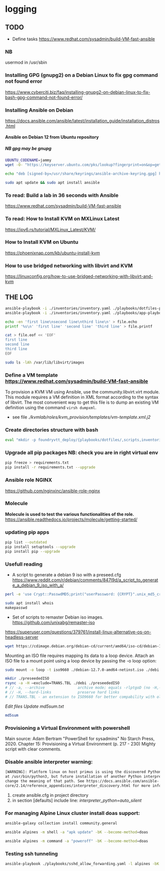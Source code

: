 # logging

## TODO

- Define tasks <https://www.redhat.com/sysadmin/build-VM-fast-ansible>

### NB

usermod in /usr/sbin

### Installing GPG (gnupg2) on a Debian Linux to fix gpg command not found error

<https://www.cyberciti.biz/faq/installing-gnupg2-on-debian-linux-to-fix-bash-gpg-command-not-found-error/>

### Installing Ansible on Debian

<https://docs.ansible.com/ansible/latest/installation_guide/installation_distros.html>

#### Ansible on Debian 12 from Ubuntu repository

##### NB gpg may be gnupg

```bash
UBUNTU_CODENAME=jammy
wget -O- "https://keyserver.ubuntu.com/pks/lookup?fingerprint=on&op=get&search=0x6125E2A8C77F2818FB7BD15B93C4A3FD7BB9C367" | sudo gpg --dearmour -o /usr/share/keyrings/ansible-archive-keyring.gpg

echo "deb [signed-by=/usr/share/keyrings/ansible-archive-keyring.gpg] http://ppa.launchpad.net/ansible/ansible/ubuntu $UBUNTU_CODENAME main" | sudo tee /etc/apt/sources.list.d/ansible.list

sudo apt update && sudo apt install ansible
```

### To read: Build a lab in 36 seconds with Ansible

<https://www.redhat.com/sysadmin/build-VM-fast-ansible>

### To read: How to Install KVM on MXLinux Latest

<https://ipv6.rs/tutorial/MXLinux_Latest/KVM/>

### How to Install KVM on Ubuntu

<https://phoenixnap.com/kb/ubuntu-install-kvm>

### How to use bridged networking with libvirt and KVM

<https://linuxconfig.org/how-to-use-bridged-networking-with-libvirt-and-kvm>

## THE LOG

```bash
ansible-playbook -i ./inventories/inventory.yaml ./playbooks/dotfiles-playbook.yaml --check
ansible-playbook -i ./inventories/inventory.yaml ./playbooks/app-playbook.yaml --become-password-file secure_key
```

```bash
echo -en 'first line\nsecond line\nthird line\n' > file.echo
printf '%s\n' 'first line' 'second line' 'third line' > file.printf
```

```bash
cat > file.eof << 'EOF'
first line
second line
third line
EOF
```

```bash
sudo ls -lAh /var/lib/libvirt/images
```

### Define a VM template <https://www.redhat.com/sysadmin/build-VM-fast-ansible>

To provision a KVM VM using Ansible, use the community.libvirt.virt module. This module requires a VM definition in XML format according to the syntax of libvirt. The most convenient way to get this file is to dump an existing VM definition using the command `virsh dumpxml`.

- see file *./kvmlab/roles/kvm_provision/templates/vm-template.xml.j2*

### Create directories structure with bash

```bash
eval "mkdir -p foundryvtt_deploy/{playbooks/dotfiles/,scripts,inventories}"
```

### Upgrade all pip packages NB: check you are in right virtual env

```bash
pip freeze > requirements.txt
pip install -r requirements.txt --upgrade

```

### Ansible role NGINX

<https://github.com/nginxinc/ansible-role-nginx>

### Molecule

**Molecule is used to test the various functionalities of the role.**
<https://ansible.readthedocs.io/projects/molecule/getting-started/>

### updating pip apps

```bash
pip list --outdated
pip install setuptools --upgrade
pip install pip --upgrade
```

### Usefull reading 

- A script to generate a debian 9 iso with a preseed.cfg
<https://www.reddit.com/r/debian/comments/847l9d/a_script_to_generate_a_debian_9_iso_with_a/>

```bash
perl -e 'use Crypt::PasswdMD5;print("userPassword: {CRYPT}".unix_md5_crypt("password","salt")."\n");'
```

```bash
sudo apt install whois
makepasswd
```
- Set of scripts to remaster Debian iso images.
<https://github.com/unixabg/remaster-iso>

<https://superuser.com/questions/379761/install-linux-alternative-os-on-headless-server>

```bash
wget https://cdimage.debian.org/debian-cd/current/amd64/iso-cd/debian-12.7.0-amd64-netinst.iso
```
Mounting an ISO file requires mapping its data to a loop device. Attach an ISO file to a mount point using a loop device by passing the -o loop option:
```bash
sudo mount -o loop -t iso9660 ./debian-12.7.0-amd64-netinst.iso ./debi
```
```bash
mkdir ./preseededISO
rsync -a -H –exclude=TRANS.TBL ./debi ./preseededISO
# // -a, --archive               archive mode; equals -rlptgoD (no -H,-A,-X)
# // -H, --hard-links            preserve hard links
# // TRANS.TBL - an extension to ISO9660 for better compability with older systems
```
*Edit files*
*Update md5sum.txt*
```bash
md5sum
```

### Provisioning a Virtual Environment with powershell

Main source:
Adam Bertram "PowerShell for sysadmins" No Starch Press, 2020.
Chapter 15: Provisioning a Virtual Environment (p. 217 - 230)
Mighty script with clear comments.

### Disable ansible interpreter warning:

```bash
[WARNING]: Platform linux on host primus is using the discovered Python interpreter
at /usr/bin/python3, but future installation of another Python interpreter could
change the meaning of that path. See https://docs.ansible.com/ansible-
core/2.14/reference_appendices/interpreter_discovery.html for more information.
```

1. create ansible.cfg in project directory
2. in section [defaults] include line:
	*interpreter_python=auto_silent*

### For managing Alpine Linux cluster install doas support:

```sh
ansible-galaxy collection install community.general
```

```sh
ansible alpines -m shell -a "apk update" -bK --become-method=doas
```

```sh
ansible alpines -m command -a "poweroff" -bK --become-method=doas
```

### Testing ssh tunneling
```sh
ansible-playbook ./playbooks/sshd_allow_forwarding.yaml -l alpines -bK
```


